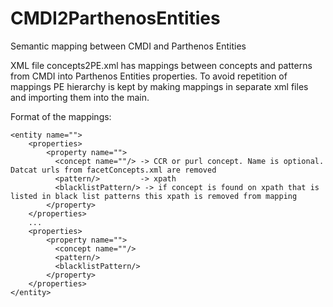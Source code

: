 # CMDI2ParthenosEntities
Semantic mapping between CMDI and Parthenos Entities

XML file concepts2PE.xml has mappings between concepts and patterns from CMDI into Parthenos Entities properties.
To avoid repetition of mappings PE hierarchy is kept by making mappings in separate xml files and importing them into the main.

Format of the mappings:

	<entity name="">
		<properties>
			<property name="">
			  <concept name=""/> -> CCR or purl concept. Name is optional. Datcat urls from facetConcepts.xml are removed 
			  <pattern/>         -> xpath
			  <blacklistPattern/> -> if concept is found on xpath that is listed in black list patterns this xpath is removed from mapping
			</property>
		</properties>
		...
		<properties>
			<property name="">
			  <concept name=""/>
			  <pattern/>
			  <blacklistPattern/>
			</property>
		</properties>
	</entity>
